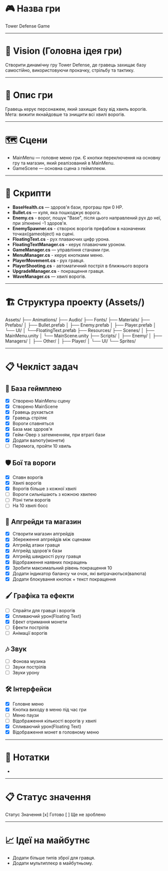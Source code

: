 # 🎮 Назва гри
Tower Defense Game

---

# 🎯 Vision (Головна ідея гри)
Створити динамічну гру Tower Defense,
де гравець захищає базу самостійно, використовуючи прокачку, стрільбу та тактику.

---

# 📜 Опис гри
Гравець керує персонажем, який захищає базу від хвиль ворогів.  
Мета: вижити якнайдовше та знищити всі хвилі ворогів.

---

# 🗺️ Сцени
- MainMenu — головне меню гри. Є кнопки переключення на основну гру та магазин, який реалізований в MainMenu.
- GameScene — основна сцена з геймплеєм.

---

# 📄 Скрипти
- **BaseHealth.cs** — здоров'я бази, програш при 0 HP.
- **Bullet.cs** — куля, яка пошкоджує ворога.
- **Enemy.cs** - ворог, пошук "Base", після цього направлений рух до неї, при зіткненні -1 здоров'я.
- **EnemySpawner.cs** - створює ворогів префабом в назначених точках(gameobject) на сцені.
- **FloatingText.cs** - рух плаваючих цифр урона.
- **FloatingTextManager.cs** - керує плаваючим уроном.
- **GameManager.cs** — управління станами гри.
- **MenuManager.cs** - керує кнопками меню.
- **PlayerMovement.cs** - рух гравця.
- **PlayerShooting.cs** - автоматичний постріл в ближнього ворога
- **UpgradeManager.cs** - покращення гравця.
- **WaveManager.cs** — хвилі ворогів.

---

# 🏗️ Структура проекту (Assets/)
Assets/
├── Animations/
├── Audio/
├── Fonts/
├── Materials/
├── Prefabs/
│   ├── Bullet.prefab
│   ├── Enemy.prefab
│   ├── Player.prefab
│   └── UI/
│       └──FloatingText.prefab
├── Resources/
├── Scenes/
│   ├── MainMenu.unity
│   └── MainScene.unity
├── Scripts/
│   ├── Enemy/
│   ├── Managers/
│   ├── Other/
│   ├── Player/
│   └── UI/
└── Sprites/

---

# 📋 Чекліст задач

## 🎯 База геймплею
- [x] Створено MainMenu сцену
- [x] Створено MainScene
- [x] Гравець рухається
- [x] Гравець стріляє
- [x] Вороги спавняться
- [x] База має здоров'я
- [x] Гейм-Овер з затемненням, при втраті бази
- [x] Додати валюту(монети)
- [ ] Перемога, пройти 10 хвиль

## 🛡️ Бої та вороги
- [x] Спавн ворогів
- [x] Хвилі ворогів
- [x] Ворогів більше з кожної хвилі
- [ ] Вороги сильнішають з кожною хвилею
- [ ] Різні типи ворогів
- [ ] На 10 хвилі босс

## 🛒 Апгрейди та магазин
- [x] Створити магазин апгрейдів
- [x] Збереження апгрейдів між сценами
- [x] Апгрейд атаки гравця
- [x] Апгрейд здоров'я бази
- [x] Апгрейд швидкості руху гравця
- [x] Відображення наявних покращень
- [x] Зробити максимальний рівень покращення 10
- [x] Додати індикатор балансу чи очок, які витрачаються(валюта)
- [x] Додати блокування кнопок + текст покращення

## 🖌️ Графіка та ефекти
- [ ] Спрайти для гравця і ворогів
- [x] Спливаючий урон(Floating Text)
- [x] Ефект отримання монети
- [ ] Ефекти пострілів
- [ ] Анімації ворогів

## 🎶 Звук
- [ ] Фонова музика
- [ ] Звуки пострілів
- [ ] Звуки урону

## 🛠️ Інтерфейси
- [x] Головне меню
- [x] Кнопка виходу в меню під час гри
- [ ] Меню паузи
- [ ] Відображення кількості ворогів у хвилі
- [x] Спливаючий урон(Floating Text)
- [x] Відображення монет в головному меню

---

# 📝 Нотатки
- 

---

# 📋 Статус значення
Статус	Значення
[x]	    Готово
[ ]	    Ще не зроблено

---

# 📈 Ідеї на майбутнє
- Додати більше типів зброї для гравця.
- Додати мультиплеєр в майбутньому.